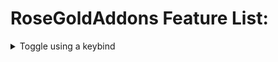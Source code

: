 # RoseGoldAddons Feature List:
<details><summary>Toggle using a keybind</summary>
<p>
		<details>
		<summary>Auto Arrow Align</summary>

- &emsp;Click keybind to instantly solve Floor 7's Arrow Align terminal
		
		</details>
</p>
</details>

<details>
<summary>Toggle using the config menu</summary>
<p>

</p>
</details>
